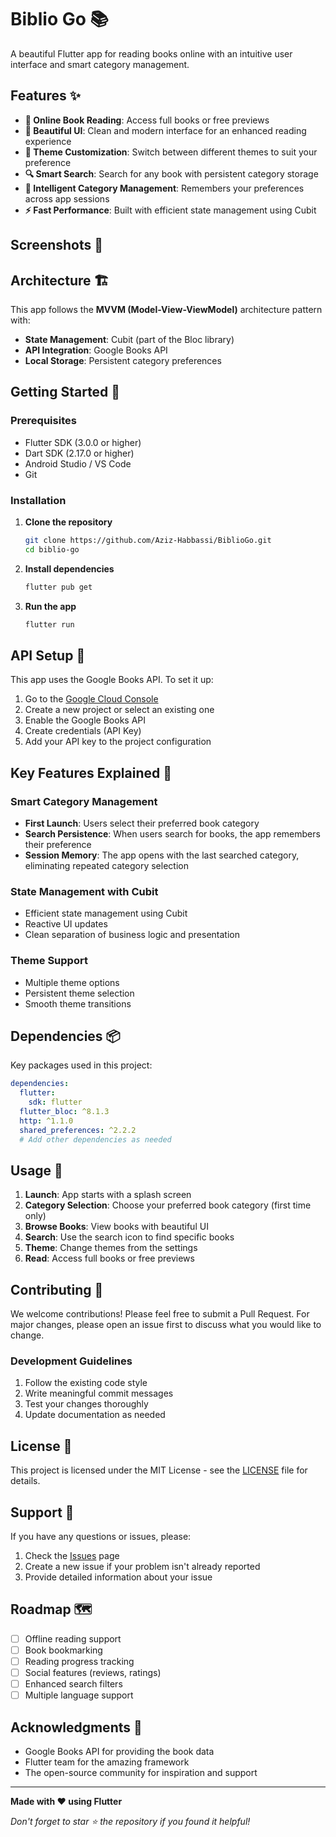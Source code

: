 # Biblio Go 📚

A beautiful Flutter app for reading books online with an intuitive user interface and smart category management.

## Features ✨

- **📖 Online Book Reading**: Access full books or free previews
- **🎨 Beautiful UI**: Clean and modern interface for an enhanced reading experience
- **🌙 Theme Customization**: Switch between different themes to suit your preference
- **🔍 Smart Search**: Search for any book with persistent category storage
- **🧠 Intelligent Category Management**: Remembers your preferences across app sessions
- **⚡ Fast Performance**: Built with efficient state management using Cubit

## Screenshots 📱



## Architecture 🏗️

This app follows the **MVVM (Model-View-ViewModel)** architecture pattern with:

- **State Management**: Cubit (part of the Bloc library)
- **API Integration**: Google Books API
- **Local Storage**: Persistent category preferences

## Getting Started 🚀

### Prerequisites

- Flutter SDK (3.0.0 or higher)
- Dart SDK (2.17.0 or higher)
- Android Studio / VS Code
- Git

### Installation

1. **Clone the repository**
   ```bash
   git clone https://github.com/Aziz-Habbassi/BiblioGo.git
   cd biblio-go
   ```

2. **Install dependencies**
   ```bash
   flutter pub get
   ```

3. **Run the app**
   ```bash
   flutter run
   ```

## API Setup 🔧

This app uses the Google Books API. To set it up:

1. Go to the [Google Cloud Console](https://console.cloud.google.com/)
2. Create a new project or select an existing one
3. Enable the Google Books API
4. Create credentials (API Key)
5. Add your API key to the project configuration

## Key Features Explained 🎯

### Smart Category Management
- **First Launch**: Users select their preferred book category
- **Search Persistence**: When users search for books, the app remembers their preference
- **Session Memory**: The app opens with the last searched category, eliminating repeated category selection

### State Management with Cubit
- Efficient state management using Cubit
- Reactive UI updates
- Clean separation of business logic and presentation

### Theme Support
- Multiple theme options
- Persistent theme selection
- Smooth theme transitions

## Dependencies 📦

Key packages used in this project:

```yaml
dependencies:
  flutter:
    sdk: flutter
  flutter_bloc: ^8.1.3
  http: ^1.1.0
  shared_preferences: ^2.2.2
  # Add other dependencies as needed
```

## Usage 📝

1. **Launch**: App starts with a splash screen
2. **Category Selection**: Choose your preferred book category (first time only)
3. **Browse Books**: View books with beautiful UI
4. **Search**: Use the search icon to find specific books
5. **Theme**: Change themes from the settings
6. **Read**: Access full books or free previews

## Contributing 🤝

We welcome contributions! Please feel free to submit a Pull Request. For major changes, please open an issue first to discuss what you would like to change.

### Development Guidelines

1. Follow the existing code style
2. Write meaningful commit messages
3. Test your changes thoroughly
4. Update documentation as needed

## License 📄

This project is licensed under the MIT License - see the [LICENSE](LICENSE) file for details.

## Support 💬

If you have any questions or issues, please:

1. Check the [Issues](https://github.com/yourusername/biblio-go/issues) page
2. Create a new issue if your problem isn't already reported
3. Provide detailed information about your issue

## Roadmap 🗺️

- [ ] Offline reading support
- [ ] Book bookmarking
- [ ] Reading progress tracking
- [ ] Social features (reviews, ratings)
- [ ] Enhanced search filters
- [ ] Multiple language support

## Acknowledgments 🙏

- Google Books API for providing the book data
- Flutter team for the amazing framework
- The open-source community for inspiration and support

---

**Made with ❤️ using Flutter**

*Don't forget to star ⭐ the repository if you found it helpful!*